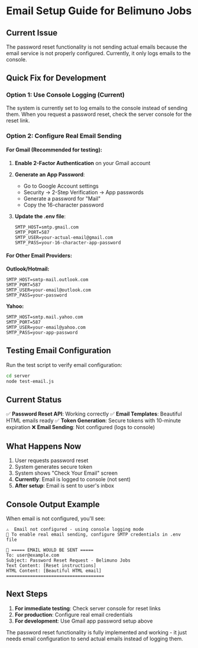 # Email Setup Guide for Belimuno Jobs

## Current Issue
The password reset functionality is not sending actual emails because the email service is not properly configured. Currently, it only logs emails to the console.

## Quick Fix for Development

### Option 1: Use Console Logging (Current)
The system is currently set to log emails to the console instead of sending them. When you request a password reset, check the server console for the reset link.

### Option 2: Configure Real Email Sending

#### For Gmail (Recommended for testing):

1. **Enable 2-Factor Authentication** on your Gmail account
2. **Generate an App Password**:
   - Go to Google Account settings
   - Security → 2-Step Verification → App passwords
   - Generate a password for "Mail"
   - Copy the 16-character password

3. **Update the .env file**:
   ```env
   SMTP_HOST=smtp.gmail.com
   SMTP_PORT=587
   SMTP_USER=your-actual-email@gmail.com
   SMTP_PASS=your-16-character-app-password
   ```

#### For Other Email Providers:

**Outlook/Hotmail:**
```env
SMTP_HOST=smtp-mail.outlook.com
SMTP_PORT=587
SMTP_USER=your-email@outlook.com
SMTP_PASS=your-password
```

**Yahoo:**
```env
SMTP_HOST=smtp.mail.yahoo.com
SMTP_PORT=587
SMTP_USER=your-email@yahoo.com
SMTP_PASS=your-app-password
```

## Testing Email Configuration

Run the test script to verify email configuration:

```bash
cd server
node test-email.js
```

## Current Status

✅ **Password Reset API**: Working correctly
✅ **Email Templates**: Beautiful HTML emails ready
✅ **Token Generation**: Secure tokens with 10-minute expiration
❌ **Email Sending**: Not configured (logs to console)

## What Happens Now

1. User requests password reset
2. System generates secure token
3. System shows "Check Your Email" screen
4. **Currently**: Email is logged to console (not sent)
5. **After setup**: Email is sent to user's inbox

## Console Output Example

When email is not configured, you'll see:
```
⚠️  Email not configured - using console logging mode
📧 To enable real email sending, configure SMTP credentials in .env file

📧 ===== EMAIL WOULD BE SENT =====
To: user@example.com
Subject: Password Reset Request - Belimuno Jobs
Text Content: [Reset instructions]
HTML Content: [Beautiful HTML email]
=====================================
```

## Next Steps

1. **For immediate testing**: Check server console for reset links
2. **For production**: Configure real email credentials
3. **For development**: Use Gmail app password setup above

The password reset functionality is fully implemented and working - it just needs email configuration to send actual emails instead of logging them.
